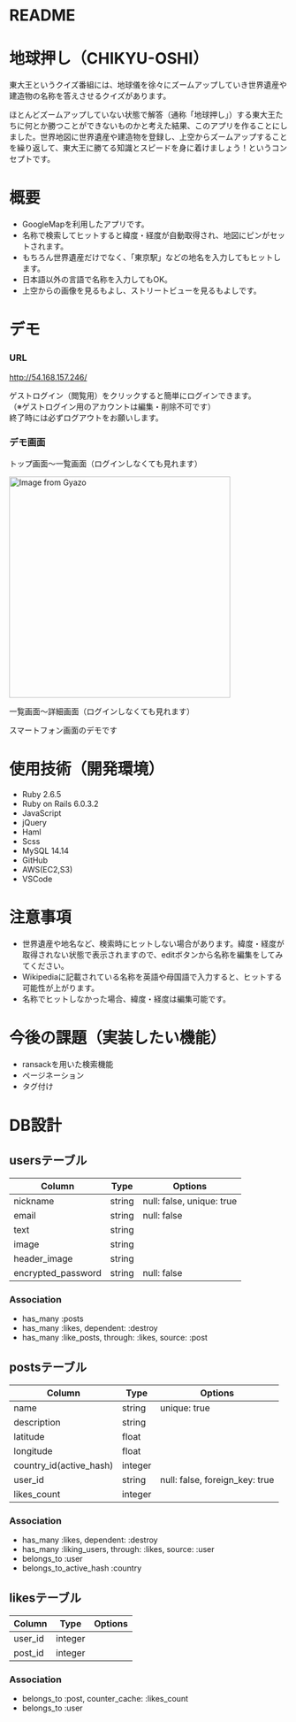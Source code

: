 # README

# 地球押し（CHIKYU-OSHI）
東大王というクイズ番組には、地球儀を徐々にズームアップしていき世界遺産や建造物の名称を答えさせるクイズがあります。  

ほとんどズームアップしていない状態で解答（通称「地球押し」）する東大王たちに何とか勝つことができないものかと考えた結果、このアプリを作ることにしました。世界地図に世界遺産や建造物を登録し、上空からズームアップすることを繰り返して、東大王に勝てる知識とスピードを身に着けましょう！というコンセプトです。

# 概要
- GoogleMapを利用したアプリです。
- 名称で検索してヒットすると緯度・経度が自動取得され、地図にピンがセットされます。
- もちろん世界遺産だけでなく、「東京駅」などの地名を入力してもヒットします。
- 日本語以外の言語で名称を入力してもOK。
- 上空からの画像を見るもよし、ストリートビューを見るもよしです。

# デモ
### URL
http://54.168.157.246/  

ゲストログイン（閲覧用）をクリックすると簡単にログインできます。  
（※ゲストログイン用のアカウントは編集・削除不可です）  
終了時には必ずログアウトをお願いします。  

### デモ画面
トップ画面〜一覧画面（ログインしなくても見れます）  
<!-- [![Image from Gyazo](https://i.gyazo.com/3cf8dc87fff8a7f78fb2c526482f282a.gif)](https://gyazo.com/3cf8dc87fff8a7f78fb2c526482f282a) -->
<a href="https://gyazo.com/3cf8dc87fff8a7f78fb2c526482f282a"><img src="https://i.gyazo.com/3cf8dc87fff8a7f78fb2c526482f282a.gif" alt="Image from Gyazo" width="400"/></a>

一覧画面〜詳細画面（ログインしなくても見れます）  
<!-- [![Image from Gyazo](https://i.gyazo.com/6130830d92afa3f811abe69f623a3c82.gif)](https://gyazo.com/6130830d92afa3f811abe69f623a3c82) -->
<!-- <a href="https://gyazo.com/6130830d92afa3f811abe69f623a3c82"><img src="https://i.gyazo.com/6130830d92afa3f811abe69f623a3c82.gif" alt="Image from Gyazo" width="400"/></a> -->

スマートフォン画面のデモです  
<!-- [![Image from Gyazo](https://i.gyazo.com/61d473b5fe1fd88945dd8a4772abcc31.gif)](https://gyazo.com/61d473b5fe1fd88945dd8a4772abcc31) -->
<!-- <a href="https://gyazo.com/61d473b5fe1fd88945dd8a4772abcc31"><img src="https://i.gyazo.com/61d473b5fe1fd88945dd8a4772abcc31.gif" alt="Image from Gyazo" width="200"/></a> -->


# 使用技術（開発環境）
- Ruby 2.6.5
- Ruby on Rails 6.0.3.2
- JavaScript
- jQuery
- Haml
- Scss 
- MySQL 14.14
- GitHub
- AWS(EC2,S3)
- VSCode

# 注意事項
- 世界遺産や地名など、検索時にヒットしない場合があります。緯度・経度が取得されない状態で表示されますので、editボタンから名称を編集をしてみてください。
- Wikipediaに記載されている名称を英語や母国語で入力すると、ヒットする可能性が上がります。
- 名称でヒットしなかった場合、緯度・経度は編集可能です。

# 今後の課題（実装したい機能）
- ransackを用いた検索機能
- ページネーション
- タグ付け

# DB設計
## usersテーブル
| Column             | Type   | Options     |
| ------------------ | ------ | ----------- |
| nickname           | string | null: false, unique: true|
| email              | string | null: false |
| text               | string |             |
| image              | string |             |
| header_image       | string |             |
| encrypted_password | string | null: false |
### Association
- has_many :posts
- has_many :likes, dependent: :destroy
- has_many :like_posts, through: :likes, source: :post
## postsテーブル
| Column                  | Type    | Options                        |
| ----------------------- | ------- | ------------------------------ |
| name                    | string  | unique: true                   |
| description             | string  |                                |
| latitude                | float   |                                |
| longitude               | float   |                                |
| country_id(active_hash) | integer |                                |
| user_id                 | string  | null: false, foreign_key: true |
| likes_count             | integer |                                |
### Association
- has_many :likes, dependent: :destroy
- has_many :liking_users, through: :likes, source: :user
- belongs_to :user
- belongs_to_active_hash :country
## likesテーブル
| Column  | Type    | Options |
| ------- | ------- | ------- |
| user_id | integer |         |
| post_id | integer |         |
### Association
- belongs_to :post, counter_cache: :likes_count
- belongs_to :user

<!-- Things you may want to cover:

* Ruby version

* System dependencies

* Configuration

* Database creation

* Database initialization

* How to run the test suite

* Services (job queues, cache servers, search engines, etc.)

* Deployment instructions

* ... -->
